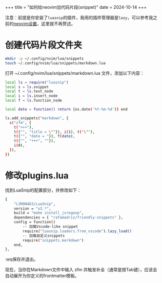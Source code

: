 +++
title = "如何给neovim加代码片段(snippet)"
date = 2024-10-14
+++

注意：前提是你安装了`luasnip`的插件，我用的插件管理器是`lazy`，可以参考我之前的[neovim设置](@/blog/neovim-theme.md)，这里就不再赘述。

# 创建代码片段文件夹
```bash
mkdir -p ~/.config/nvim/lua/snippets
touch ~/.config/nvim/lua/snippets/markdown.lua
```

打开 ~/.config/nvim/lua/snippets/markdown.lua 文件，添加以下内容：
```bash
local ls = require("luasnip")
local s = ls.snippet
local t = ls.text_node
local i = ls.insert_node
local f = ls.function_node

local date = function() return {os.date('%Y-%m-%d')} end

ls.add_snippets("markdown", {
  s("zfm", {
    t("+++"),
    t({"", "title = \""}), i(1), t("\""),
    t({"", "date = "}), f(date),
    t({"", "+++", ""}),
    i(0),
  }),
})
```

# 修改plugins.lua
找到LuaSnip的配置部分，并修改如下：

```bash
{
    "L3MON4D3/LuaSnip",
    version = "v2.*",
    build = "make install_jsregexp",
    dependencies = { "rafamadriz/friendly-snippets" },
    config = function()
        -- 加载Vscode-like snippet
        require("luasnip.loaders.from_vscode").lazy_load()
        -- 加载自定义snippets
        require("snippets.markdown")
    end,
},
```

:wq保存并退出。

现在，当你在Markdown文件中输入 zfm 并触发补全（通常是按Tab键），应该会自动展开为你定义的frontmatter模板。


